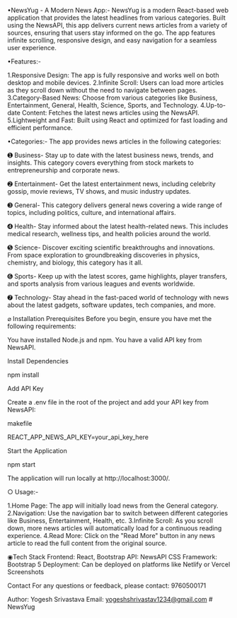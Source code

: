 •NewsYug - A Modern News App:-
   NewsYug is a modern React-based web application that provides the latest headlines from various categories. Built using the NewsAPI, this app delivers current news articles from a variety of sources, ensuring that users stay informed on the go. The app features infinite scrolling, responsive design, and easy navigation for a seamless user experience.

•Features:-

1.Responsive Design: The app is fully responsive and works well on both desktop and mobile devices.
2.Infinite Scroll: Users can load more articles as they scroll down without the need to navigate between pages.
3.Category-Based News: Choose from various categories like Business, Entertainment, General, Health, Science, Sports, and Technology.
4.Up-to-date Content: Fetches the latest news articles using the NewsAPI.
5.Lightweight and Fast: Built using React and optimized for fast loading and efficient performance.


•Categories:-
            The app provides news articles in the following categories:

➊ Business-
        Stay up to date with the latest business news, trends, and insights. This category covers everything from stock markets to entrepreneurship and corporate news.

➋ Entertainment-
            Get the latest entertainment news, including celebrity gossip, movie reviews, TV shows, and music industry updates.
           
➌ General-
        This category delivers general news covering a wide range of topics, including politics, culture, and international affairs.

➍ Health-
    Stay informed about the latest health-related news. This includes medical research, wellness tips, and health policies around the world.

➎ Science-
        Discover exciting scientific breakthroughs and innovations. From space exploration to groundbreaking discoveries in physics, chemistry, and biology, this category has it all.

➏ Sports-
       Keep up with the latest scores, game highlights, player transfers, and sports analysis from various leagues and events worldwide.

➐ Technology-
          Stay ahead in the fast-paced world of technology with news about the latest gadgets, software updates, tech companies, and more.

⌀ Installation
Prerequisites
Before you begin, ensure you have met the following requirements:

You have installed Node.js and npm.
You have a valid API key from NewsAPI.

Install Dependencies

npm install

Add API Key

Create a .env file in the root of the project and add your API key from NewsAPI:

makefile

REACT_APP_NEWS_API_KEY=your_api_key_here

Start the Application

npm start

The application will run locally at http://localhost:3000/.

○ Usage:-

1.Home Page: The app will initially load news from the General category.
2.Navigation: Use the navigation bar to switch between different categories like Business, Entertainment, Health, etc.
3.Infinite Scroll: As you scroll down, more news articles will automatically load for a continuous reading experience.
4.Read More: Click on the "Read More" button in any news article to read the full content from the original source.

◉Tech Stack
Frontend: React, Bootstrap
API: NewsAPI
CSS Framework: Bootstrap 5
Deployment: Can be deployed on platforms like Netlify or Vercel
Screenshots

Contact
For any questions or feedback, please contact: 9760500171

Author: Yogesh Srivastava
Email: yogeshshrivastav1234@gmail.com
#   N e w s Y u g 
 
 
